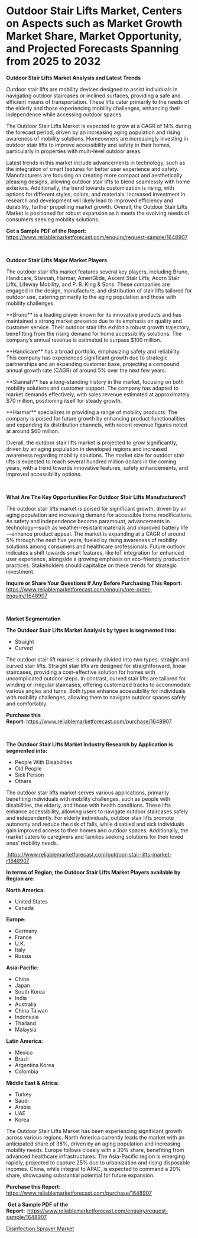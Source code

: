 <p><h1>Outdoor Stair Lifts Market, Centers on Aspects such as Market Growth Market Share, Market Opportunity, and Projected Forecasts Spanning from 2025 to 2032</h1></p><p><strong>Outdoor Stair Lifts Market Analysis and Latest Trends</strong></p>
<p><p>Outdoor stair lifts are mobility devices designed to assist individuals in navigating outdoor staircases or inclined surfaces, providing a safe and efficient means of transportation. These lifts cater primarily to the needs of the elderly and those experiencing mobility challenges, enhancing their independence while accessing outdoor spaces.</p><p>The Outdoor Stair Lifts Market is expected to grow at a CAGR of 14% during the forecast period, driven by an increasing aging population and rising awareness of mobility solutions. Homeowners are increasingly investing in outdoor stair lifts to improve accessibility and safety in their homes, particularly in properties with multi-level outdoor areas. </p><p>Latest trends in this market include advancements in technology, such as the integration of smart features for better user experience and safety. Manufacturers are focusing on creating more compact and aesthetically pleasing designs, allowing outdoor stair lifts to blend seamlessly with home exteriors. Additionally, the trend towards customization is rising, with options for different styles, colors, and materials. Increased investment in research and development will likely lead to improved efficiency and durability, further propelling market growth. Overall, the Outdoor Stair Lifts Market is positioned for robust expansion as it meets the evolving needs of consumers seeking mobility solutions.</p></p>
<p><strong>Get a Sample PDF of the Report:&nbsp;</strong> <a href="https://www.reliablemarketforecast.com/enquiry/request-sample/1648907?utm_campaign=1130&utm_medium=2&utm_source=Github&utm_content=ia&utm_term=07022025&utm_id=outdoor-stair-lifts">https://www.reliablemarketforecast.com/enquiry/request-sample/1648907</a></p>
<p>&nbsp;</p>
<p><strong>Outdoor Stair Lifts Major Market Players</strong></p>
<p><p>The outdoor stair lifts market features several key players, including Bruno, Handicare, Stannah, Harmar, AmeriGlide, Ascent Stair Lifts, Acorn Stair Lifts, Lifeway Mobility, and P. R. King & Sons. These companies are engaged in the design, manufacture, and distribution of stair lifts tailored for outdoor use, catering primarily to the aging population and those with mobility challenges.</p><p>**Bruno** is a leading player known for its innovative products and has maintained a strong market presence due to its emphasis on quality and customer service. Their outdoor stair lifts exhibit a robust growth trajectory, benefitting from the rising demand for home accessibility solutions. The company’s annual revenue is estimated to surpass $100 million.</p><p>**Handicare** has a broad portfolio, emphasizing safety and reliability. This company has experienced significant growth due to strategic partnerships and an expanding customer base, projecting a compound annual growth rate (CAGR) of around 5% over the next few years.</p><p>**Stannah** has a long-standing history in the market, focusing on both mobility solutions and customer support. The company has adapted to market demands effectively, with sales revenue estimated at approximately $70 million, positioning itself for steady growth.</p><p>**Harmar** specializes in providing a range of mobility products. The company is poised for future growth by enhancing product functionalities and expanding its distribution channels, with recent revenue figures noted at around $60 million.</p><p>Overall, the outdoor stair lifts market is projected to grow significantly, driven by an aging population in developed regions and increased awareness regarding mobility solutions. The market size for outdoor stair lifts is expected to reach several hundred million dollars in the coming years, with a trend towards innovative features, safety enhancements, and improved accessibility options.</p></p>
<p>&nbsp;</p>
<p><strong>What Are The Key Opportunities For Outdoor Stair Lifts Manufacturers?</strong></p>
<p><p>The outdoor stair lifts market is poised for significant growth, driven by an aging population and increasing demand for accessible home modifications. As safety and independence become paramount, advancements in technology—such as weather-resistant materials and improved battery life—enhance product appeal. The market is expanding at a CAGR of around 5% through the next five years, fueled by rising awareness of mobility solutions among consumers and healthcare professionals. Future outlook indicates a shift towards smart features, like IoT integration for enhanced user experience, alongside a growing emphasis on eco-friendly production practices. Stakeholders should capitalize on these trends for strategic investment.</p></p>
<p><strong>Inquire or Share Your Questions If Any Before Purchasing This Report:</strong> <a href="https://www.reliablemarketforecast.com/enquiry/pre-order-enquiry/1648907?utm_campaign=1130&utm_medium=2&utm_source=Github&utm_content=ia&utm_term=07022025&utm_id=outdoor-stair-lifts">https://www.reliablemarketforecast.com/enquiry/pre-order-enquiry/1648907</a></p>
<p>&nbsp;</p>
<p><strong>Market Segmentation</strong></p>
<p><strong>The Outdoor Stair Lifts Market Analysis by types is segmented into:</strong></p>
<p><ul><li>Straight</li><li>Curved</li></ul></p>
<p><p>The outdoor stair lift market is primarily divided into two types: straight and curved stair lifts. Straight stair lifts are designed for straightforward, linear staircases, providing a cost-effective solution for homes with uncomplicated outdoor steps. In contrast, curved stair lifts are tailored for winding or irregular staircases, offering customized tracks to accommodate various angles and turns. Both types enhance accessibility for individuals with mobility challenges, allowing them to navigate outdoor spaces safely and comfortably.</p></p>
<p><strong>Purchase this Report:&nbsp;</strong><a href="https://www.reliablemarketforecast.com/purchase/1648907?utm_campaign=1130&utm_medium=2&utm_source=Github&utm_content=ia&utm_term=07022025&utm_id=outdoor-stair-lifts">https://www.reliablemarketforecast.com/purchase/1648907</a></p>
<p>&nbsp;</p>
<p><strong>The Outdoor Stair Lifts Market Industry Research by Application is segmented into:</strong></p>
<p><ul><li>People With Disabilities</li><li>Old People</li><li>Sick Person</li><li>Others</li></ul></p>
<p><p>The outdoor stair lifts market serves various applications, primarily benefiting individuals with mobility challenges, such as people with disabilities, the elderly, and those with health conditions. These lifts enhance accessibility, allowing users to navigate outdoor staircases safely and independently. For elderly individuals, outdoor stair lifts promote autonomy and reduce the risk of falls, while disabled and sick individuals gain improved access to their homes and outdoor spaces. Additionally, the market caters to caregivers and families seeking solutions for their loved ones’ mobility needs.</p></p>
<p><a href="https://www.reliablemarketforecast.com/outdoor-stair-lifts-market-r1648907?utm_campaign=1130&utm_medium=2&utm_source=Github&utm_content=ia&utm_term=07022025&utm_id=outdoor-stair-lifts">&nbsp;https://www.reliablemarketforecast.com/outdoor-stair-lifts-market-r1648907</a></p>
<p><strong>In terms of Region, the Outdoor Stair Lifts Market Players available by Region are:</strong></p>
<p>
    <p> <strong> North America: </strong>
        <ul>
            <li>United States</li>
            <li>Canada</li>
        </ul>
        </p> 
    <p> <strong> Europe: </strong>
        <ul>
            <li>Germany</li>
            <li>France</li>
            <li>U.K.</li>
            <li>Italy</li>
            <li>Russia</li>
        </ul>
        </p> 
    <p> <strong> Asia-Pacific: </strong>
        <ul>
            <li>China</li>
            <li>Japan</li>
            <li>South Korea</li>
            <li>India</li>
            <li>Australia</li>
            <li>China Taiwan</li>
            <li>Indonesia</li>
            <li>Thailand</li>
            <li>Malaysia</li>
        </ul>
        </p> 
    <p> <strong> Latin America: </strong>
        <ul>
            <li>Mexico</li>
            <li>Brazil</li>
            <li>Argentina Korea</li>
            <li>Colombia</li>
        </ul>
        </p> 
    <p> <strong> Middle East & Africa: </strong>
        <ul>
            <li>Turkey</li>
            <li>Saudi</li>
            <li>Arabia</li>
            <li>UAE</li>
            <li>Korea</li>
        </ul>
    </p>
    </p>
<p><p>The Outdoor Stair Lifts Market has been experiencing significant growth across various regions. North America currently leads the market with an anticipated share of 38%, driven by an aging population and increasing mobility needs. Europe follows closely with a 30% share, benefiting from advanced healthcare infrastructures. The Asia-Pacific region is emerging rapidly, projected to capture 25% due to urbanization and rising disposable incomes. China, while integral to APAC, is expected to command a 20% share, showcasing substantial potential for future expansion.</p></p>
<p><strong>Purchase this Report: </strong><a href="https://www.reliablemarketforecast.com/purchase/1648907?utm_campaign=1130&utm_medium=2&utm_source=Github&utm_content=ia&utm_term=07022025&utm_id=outdoor-stair-lifts">https://www.reliablemarketforecast.com/purchase/1648907</a></p>
<p>&nbsp;<strong>Get a Sample PDF of the Report:&nbsp;&nbsp;</strong><a href="https://www.reliablemarketforecast.com/enquiry/request-sample/1648907?utm_campaign=1130&utm_medium=2&utm_source=Github&utm_content=ia&utm_term=07022025&utm_id=outdoor-stair-lifts">https://www.reliablemarketforecast.com/enquiry/request-sample/1648907</a></p>
<p><strong></strong></p>
<p><p><a href="https://github.com/RickHolmes3/Market-Research-Report-List-7/blob/main/disinfection-sprayer-market.md?utm_campaign=1130&utm_medium=2&utm_source=Github&utm_content=ia&utm_term=07022025&utm_id=outdoor-stair-lifts">Disinfection Sprayer Market</a></p></p>